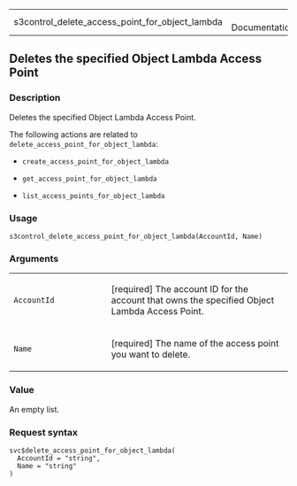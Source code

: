 <table style="width: 100%;">
<tbody>
<tr class="odd">
<td>s3control_delete_access_point_for_object_lambda</td>
<td style="text-align: right;">R Documentation</td>
</tr>
</tbody>
</table>

## Deletes the specified Object Lambda Access Point

### Description

Deletes the specified Object Lambda Access Point.

The following actions are related to
`delete_access_point_for_object_lambda`:

-   `create_access_point_for_object_lambda`

-   `get_access_point_for_object_lambda`

-   `list_access_points_for_object_lambda`

### Usage

    s3control_delete_access_point_for_object_lambda(AccountId, Name)

### Arguments

<table>
<colgroup>
<col style="width: 35%" />
<col style="width: 65%" />
</colgroup>
<tbody>
<tr class="odd">
<td><code
id="s3control_delete_access_point_for_object_lambda_:_AccountId">AccountId</code></td>
<td><p>[required] The account ID for the account that owns the specified
Object Lambda Access Point.</p></td>
</tr>
<tr class="even">
<td><code
id="s3control_delete_access_point_for_object_lambda_:_Name">Name</code></td>
<td><p>[required] The name of the access point you want to
delete.</p></td>
</tr>
</tbody>
</table>

### Value

An empty list.

### Request syntax

    svc$delete_access_point_for_object_lambda(
      AccountId = "string",
      Name = "string"
    )
